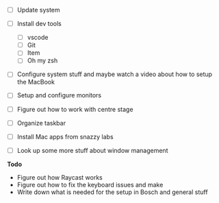 
- [ ] Update system
- [ ] Install dev tools
    - [ ]   vscode
    - [ ] Git
    - [ ] Item 
    - [ ] Oh my zsh 

- [ ]  Configure system stuff and maybe watch a video about how to setup the MacBook
- [ ]  Setup and configure monitors 
- [ ]  Figure out how to work with centre stage 
- [ ]  Organize taskbar 
- [ ]  Install Mac apps from snazzy labs
- [ ]  Look up some more stuff about window management


**Todo**

- Figure out how Raycast works
- Figure out how to fix the keyboard issues and make 
- Write down what is needed for the setup in Bosch and general stuff 